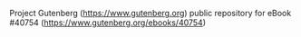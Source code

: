 Project Gutenberg (https://www.gutenberg.org) public repository for eBook #40754 (https://www.gutenberg.org/ebooks/40754)
